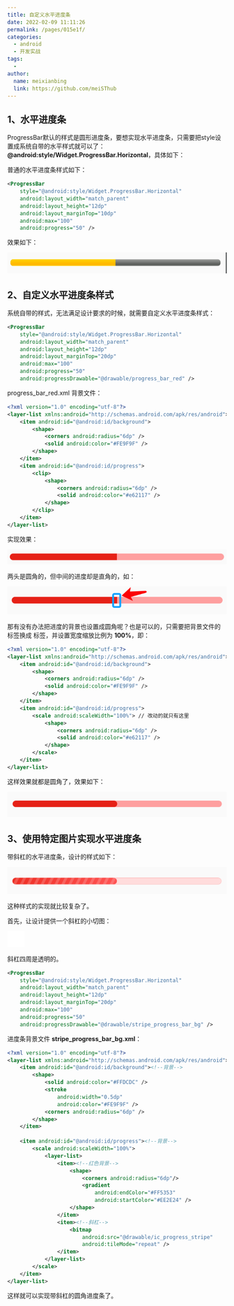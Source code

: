 ```yaml
---
title: 自定义水平进度条
date: 2022-02-09 11:11:26
permalink: /pages/015e1f/
categories:
  - android
  - 开发实战
tags:
  - 
author: 
  name: meixianbing
  link: https://github.com/meiSThub
---
```

## 1、水平进度条

ProgressBar默认的样式是圆形进度条，要想实现水平进度条，只需要把style设置成系统自带的水平样式就可以了：**@android:style/Widget.ProgressBar.Horizontal**，具体如下：

普通的水平进度条样式如下：

```xml
<ProgressBar
    style="@android:style/Widget.ProgressBar.Horizontal"
    android:layout_width="match_parent"
    android:layout_height="12dp"
    android:layout_marginTop="10dp"
    android:max="100"
    android:progress="50" />
```

效果如下：

![image-20220209111845507](https://raw.githubusercontent.com/meiSThub/BlogImage/master/2020/image-20220209111845507.png)



## 2、自定义水平进度条样式

系统自带的样式，无法满足设计要求的时候，就需要自定义水平进度条样式：

```xml
<ProgressBar
    style="@android:style/Widget.ProgressBar.Horizontal"
    android:layout_width="match_parent"
    android:layout_height="12dp"
    android:layout_marginTop="20dp"
    android:max="100"
    android:progress="50"
    android:progressDrawable="@drawable/progress_bar_red" />
```

progress_bar_red.xml 背景文件：

```xml
<?xml version="1.0" encoding="utf-8"?>
<layer-list xmlns:android="http://schemas.android.com/apk/res/android">
    <item android:id="@android:id/background">
        <shape>
            <corners android:radius="6dp" />
            <solid android:color="#FE9F9F" />
        </shape>
    </item>
    <item android:id="@android:id/progress">
        <clip>
            <shape>
                <corners android:radius="6dp" />
                <solid android:color="#e62117" />
            </shape>
        </clip>
    </item>
</layer-list>
```

实现效果：

![image-20220209113048312](https://raw.githubusercontent.com/meiSThub/BlogImage/master/2022/image-20220209113048312.png)

两头是圆角的，但中间的进度却是直角的，如：

![image-20220209113329820](https://raw.githubusercontent.com/meiSThub/BlogImage/master/2022/image-20220209113329820.png)

那有没有办法把进度的背景也设置成圆角呢？也是可以的，只需要把背景文件的 <clip> 标签换成 <scale> 标签，并设置宽度缩放比例为 **100%**，即：

```xml
<?xml version="1.0" encoding="utf-8"?>
<layer-list xmlns:android="http://schemas.android.com/apk/res/android">
    <item android:id="@android:id/background">
        <shape>
            <corners android:radius="6dp" />
            <solid android:color="#FE9F9F" />
        </shape>
    </item>
    <item android:id="@android:id/progress">
        <scale android:scaleWidth="100%"> // 改动的就只有这里
            <shape>
                <corners android:radius="6dp" />
                <solid android:color="#e62117" />
            </shape>
        </scale>
    </item>
</layer-list>
```

这样效果就都是圆角了，效果如下：

![image-20220209113917218](https://raw.githubusercontent.com/meiSThub/BlogImage/master/2022/image-20220209113917218.png)



## 3、使用特定图片实现水平进度条

带斜杠的水平进度条，设计的样式如下：

![image-20220209114634302](https://raw.githubusercontent.com/meiSThub/BlogImage/master/2022/image-20220209114634302.png)

这种样式的实现就比较复杂了。

首先，让设计提供一个斜杠的小切图：

![ic_progress_stripe](https://raw.githubusercontent.com/meiSThub/BlogImage/master/2022/ic_progress_stripe.png)

斜杠四周是透明的。

```xml
<ProgressBar
    style="@android:style/Widget.ProgressBar.Horizontal"
    android:layout_width="match_parent"
    android:layout_height="12dp"
    android:layout_marginTop="20dp"
    android:max="100"
    android:progress="50"
    android:progressDrawable="@drawable/stripe_progress_bar_bg" />
```

进度条背景文件 **stripe_progress_bar_bg.xml**：

```xml
<?xml version="1.0" encoding="utf-8"?>
<layer-list xmlns:android="http://schemas.android.com/apk/res/android">
    <item android:id="@android:id/background"><!--背景-->
        <shape>
            <solid android:color="#FFDCDC" />
            <stroke
                android:width="0.5dp"
                android:color="#FE9F9F" />
            <corners android:radius="6dp" />
        </shape>
    </item>

    <item android:id="@android:id/progress"><!--背景-->
        <scale android:scaleWidth="100%">
            <layer-list>
                <item><!--红色背景-->
                    <shape>
                        <corners android:radius="6dp"/>
                        <gradient
                            android:endColor="#FF5353"
                            android:startColor="#EE2E24" />
                    </shape>
                </item>
                <item><!--斜杠-->
                    <bitmap
                        android:src="@drawable/ic_progress_stripe"
                        android:tileMode="repeat" />
                </item>
            </layer-list>
        </scale>
    </item>
</layer-list>
```

这样就可以实现带斜杠的圆角进度条了。